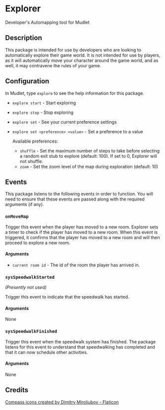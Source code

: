 # Explorer

Developer's Automapping tool for Mudlet

## Description

This package is intended for use by developers who are looking to automatically
explore their game world. It is not intended for use by players, as it will
automatically move your character around the game world, and as well, it
may contravene the rules of your game.

## Configuration

In Mudlet, type `explore` to see the help information for this package.

* `explore start` - Start exploring
* `explore stop` - Stop exploring
* `explore set` - See your current preference settings
* `explore set <preference> <value>` - Set a preference to a value

  Available preferences:
  * `shuffle` - Set the maximum number of steps to take before selecting a
     random exit stub to explore (default: 100). If set to 0, Explorer will not
     shuffle.
  * `zoom` - Set the zoom level of the map during exploration (default:
    10)

## Events

This package listens to the following events in order to function. You will
need to ensure that these events are passed along with the required arguments
(if any).

### `onMoveMap`

Trigger this event when the player has moved to a new room. Explorer sets a
timer to check if the player has moved to a new room. When this event is
triggered, it confirms that the player has moved to a new room and will then
proceed to explore a new room.

#### Arguments

* `current room id` - The id of the room the player has arrived in.

### `sysSpeedwalkStarted`

*(Presently not used)*

Trigger this event to indicate that the speedwalk has started.

#### Arguments

None
### `sysSpeedwalkFinished`

Trigger this event when the speedwalk system has finished. The package listens
for this event to understand that speedwalking has completed and that it can
now schedule other activities.

#### Arguments

None

## Credits

[Compass icons created by Dimitry Miroliubov - Flaticon](https://www.flaticon.com/free-icons/compass)
